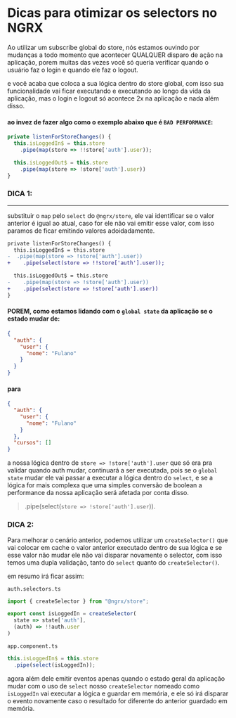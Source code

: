 # Dicas para otimizar os selectors no NGRX


Ao utilizar um subscribe global do store, nós estamos ouvindo por mudanças a todo momento que acontecer QUALQUER disparo de ação na aplicação, porem muitas das vezes você só queria verificar quando o usuário faz o login e quando ele faz o logout.

e você acaba que coloca a sua lógica dentro do store global, com isso sua funcionalidade vai ficar executando e executando ao longo da vida da aplicação, mas o login e logout só acontece 2x na aplicação e nada além disso.

#### ao invez de fazer algo como o exemplo abaixo que é `BAD PERFORMANCE`:

```typescript
private listenForStoreChanges() {
  this.isLoggedIn$ = this.store
    .pipe(map(store => !!store['auth'].user));

  this.isLoggedOut$ = this.store
    .pipe(map(store => !store['auth'].user))
}
```

### DICA 1:
---
substituir o `map` pelo `select` do `@ngrx/store`, ele vai identificar se o valor anterior é igual ao atual, caso for ele não vai emitir esse valor, com isso paramos de ficar emitindo valores adoidadamente.

```diff
private listenForStoreChanges() {
  this.isLoggedIn$ = this.store
-  .pipe(map(store => !store['auth'].user))
+    .pipe(select(store => !!store['auth'].user));

  this.isLoggedOut$ = this.store
-    .pipe(map(store => !store['auth'].user))
+    .pipe(select(store => !store['auth'].user))
}
```

#### **POREM**, como estamos lidando com o `global state` da aplicação se o estado mudar de: 

```JSON
{
  "auth": {
    "user": {
      "nome": "Fulano"
    }
  }
}
```

#### para

```JSON
{
  "auth": {
    "user": {
      "nome": "Fulano"
    }
  },
  "cursos": []
}
```

a nossa lógica dentro de `store => !store['auth'].user` que só era pra validar quando auth mudar, continuará a ser executada, pois se o `global state` mudar ele vai passar a executar a lógica dentro do `select`, e se a lógica for mais complexa que uma simples conversão de boolean a performance da nossa aplicação será afetada por conta disso.

> .pipe(select(`store => !store['auth'].user`)).


### DICA 2:

Para melhorar o cenário anterior, podemos utilizar um `createSelector()` que vai colocar em cache o valor anterior executado dentro de sua lógica e se esse valor não mudar ele não vai disparar novamente o selector, com isso temos uma dupla validação, tanto do `select` quanto do `createSelector()`.

em resumo irá ficar assim:

`auth.selectors.ts`

```typescript
import { createSelector } from "@ngrx/store";

export const isLoggedIn = createSelector(
  state => state['auth'],
  (auth) => !!auth.user
)
```

`app.component.ts`

```typescript
this.isLoggedIn$ = this.store
  .pipe(select(isLoggedIn));
```

agora além dele emitir eventos apenas quando o estado geral da aplicação mudar com o uso de `select` nosso `createSelector` nomeado como `isLoggedIn` vai executar a lógica e guardar em memória, e ele só irá disparar o evento novamente caso o resultado for diferente do anterior guardado em memória.